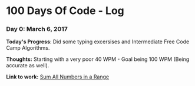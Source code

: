 # 100 Days Of Code - Log

### Day 0: March 6, 2017

**Today's Progress**: Did some typing excersises and Intermediate Free Code Camp Algorithms.

**Thoughts:** Starting with a very poor 40 WPM - Goal being 100 WPM (Being accurate as well).

**Link to work:** [Sum All Numbers in a Range](https://www.freecodecamp.com/challenges/sum-all-numbers-in-a-range)
